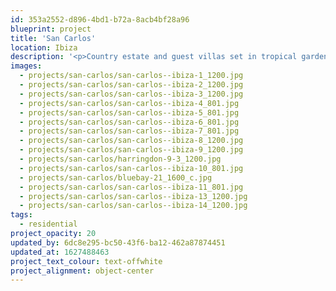 ```yaml
---
id: 353a2552-d896-4bd1-b72a-8acb4bf28a96
blueprint: project
title: 'San Carlos'
location: Ibiza
description: '<p>Country estate and guest villas set in tropical gardens, San Carlos, Ibiza.<br>430500 sq ft estate and grounds</p><p>8 bedrooms with en suites, sauna, gym, games room and cinema <br>Photography: <a target="_blank" href="http://www.genevievelutkinstudio.com/">genevieve lutkin</a></p>'
images:
  - projects/san-carlos/san-carlos--ibiza-1_1200.jpg
  - projects/san-carlos/san-carlos--ibiza-2_1200.jpg
  - projects/san-carlos/san-carlos--ibiza-3_1200.jpg
  - projects/san-carlos/san-carlos--ibiza-4_801.jpg
  - projects/san-carlos/san-carlos--ibiza-5_801.jpg
  - projects/san-carlos/san-carlos--ibiza-6_801.jpg
  - projects/san-carlos/san-carlos--ibiza-7_801.jpg
  - projects/san-carlos/san-carlos--ibiza-8_1200.jpg
  - projects/san-carlos/san-carlos--ibiza-9_1200.jpg
  - projects/san-carlos/harringdon-9-3_1200.jpg
  - projects/san-carlos/san-carlos--ibiza-10_801.jpg
  - projects/san-carlos/bluebay-21_1600_c.jpg
  - projects/san-carlos/san-carlos--ibiza-11_801.jpg
  - projects/san-carlos/san-carlos--ibiza-13_1200.jpg
  - projects/san-carlos/san-carlos--ibiza-14_1200.jpg
tags:
  - residential
project_opacity: 20
updated_by: 6dc8e295-bc50-43f6-ba12-462a87874451
updated_at: 1627488463
project_text_colour: text-offwhite
project_alignment: object-center
---
```

